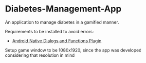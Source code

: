 # Diabetes-Management-App
An application to manage diabetes in a gamified manner.

Requirements to be installed to avoid errors:
- [Android Native Dialogs and Functions Plugin](https://assetstore.unity.com/packages/tools/gui/android-native-dialogs-and-functions-plugin-106497)

Setup game window to be 1080x1920, since the app was developed considering that resolution in mind
